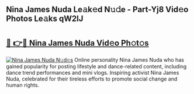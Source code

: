 ## Nina James Nuda Le𝚊k𝚎d N𝚞𝚍e - Part-Yj8 Vid𝚎o Photos Le𝚊ks qW2lJ

# <h2><a href="http://fbg3e6f.evod.top/?m=Nina+James+Nuda">🔗 👉🔴 Nina James Nuda Vid𝚎o Ph𝚘t𝚘s</a></h2>

[![Nina James Nuda N𝚞d𝚎s](https://i.imgur.com/8V9OHl7.gif)](http://fbg3e6f.evod.top/?m=Nina+James+Nuda)
Online personality Nina James Nuda who has gained popularity for posting lifestyle and dance-related content, including dance trend performances and mini vlogs. Inspiring activist Nina James Nuda, celebrated for their tireless efforts to promote social change and human rights. 

